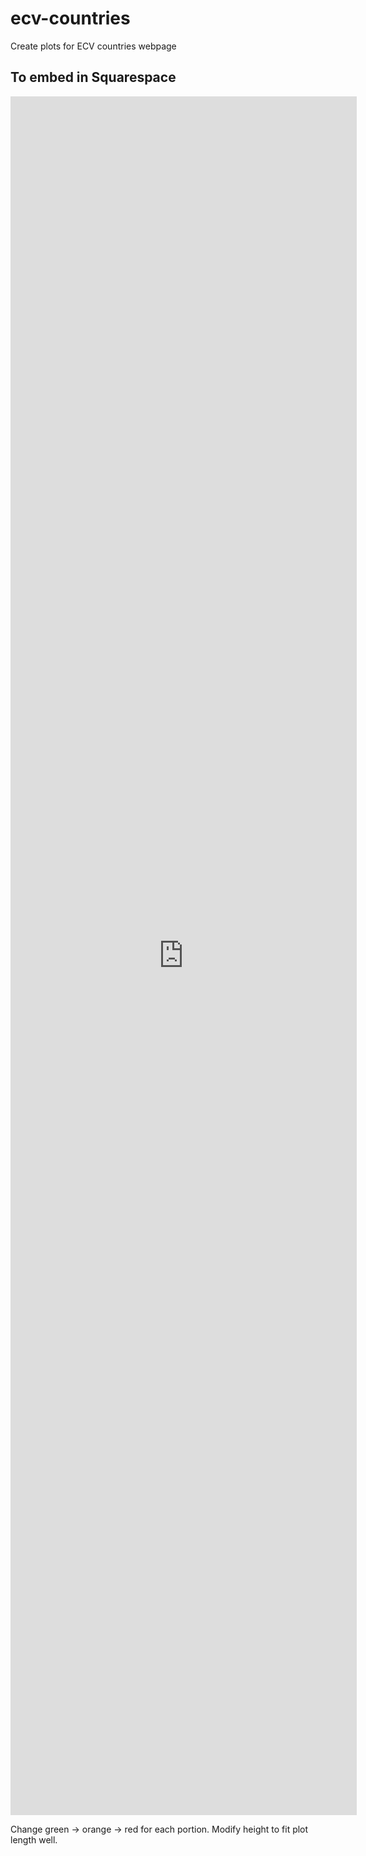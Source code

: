 # ecv-countries
Create plots for ECV countries webpage

## To embed in Squarespace
<iframe width="110%" height="2750" 
src="https://vangennep.github.io/ecv-countries/ecv-countries-green/index.html" allowfullscreen= "" frameborder="0" style="border:none;overflow:hidden" scrolling="no"></iframe>


Change green -> orange -> red for each portion. Modify height to fit plot length well. 

